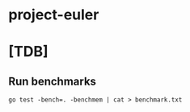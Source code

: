 # project-euler

# [TDB]

## Run benchmarks

```shell
go test -bench=. -benchmem | cat > benchmark.txt
```
